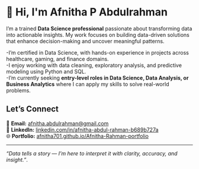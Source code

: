 # 👋 Hi, I'm Afnitha P Abdulrahman  

I’m a trained **Data Science professional** passionate about transforming data into actionable insights. My work focuses on building data-driven solutions that enhance decision-making and uncover meaningful patterns.  

-I’m certified in Data Science, with hands-on experience in projects across healthcare, gaming, and finance domains.  
-I enjoy working with data cleaning, exploratory analysis, and predictive modeling using Python and SQL.  
-I’m currently seeking **entry-level roles in Data Science, Data Analysis, or Business Analytics** where I can apply my skills to solve real-world problems.  

## Let’s Connect  
📧 **Email:** [afnitha.abdulrahman@gmail.com](mailto:afnitha.abdulrahman@gmail.com)  
🔗 **LinkedIn:** [linkedin.com/in/afnitha-abdul-rahman-b689b727a](https://www.linkedin.com/in/afnitha-abdul-rahman-b689b727a)  
🌐 **Portfolio:** [afnitha701.github.io/Afnitha-Rahman-portfolio](https://afnitha701.github.io/Afnitha-Rahman-portfolio/)  

---

 _“Data tells a story — I’m here to interpret it with clarity, accuracy, and insight.”_.


